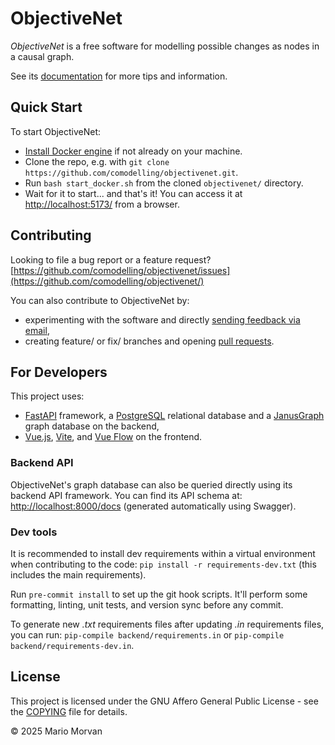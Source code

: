 # ObjectiveNet

*ObjectiveNet* is a free software for modelling possible changes as nodes in a causal graph.

See its [documentation](https://comodelling.github.io/objectivenet/) for more tips and information.

## Quick Start

To start ObjectiveNet:

- [Install Docker engine](https://www.docker.com/get-started/) if not already on your machine.
- Clone the repo, e.g. with ```git clone https://github.com/comodelling/objectivenet.git```.
- Run ```bash start_docker.sh``` from the cloned `objectivenet/` directory.
- Wait for it to start... and that's it! You can access it at [http://localhost:5173/](http://localhost:5173/) from a browser.


## Contributing

Looking to file a bug report or a feature request? [https://github.com/comodelling/objectivenet/issues](https://github.com/comodelling/objectivenet/)

You can also contribute to ObjectiveNet by:
- experimenting with the software and directly [sending feedback via email](mailto:mario.morvan@ucl.ac.uk),
- creating feature/ or fix/ branches and opening [pull requests](https://github.com/comodelling/objectivenet/pulls).


## For Developers

This project uses:
- [FastAPI](https://fastapi.tiangolo.com/) framework, a [PostgreSQL](https://www.postgresql.org/) relational database and a [JanusGraph](https://janusgraph.org/) graph database on the backend,
- [Vue.js](https://vuejs.org/), [Vite](https://vite.dev/), and [Vue Flow](https://vueflow.dev/) on the frontend.

### Backend API

ObjectiveNet's graph database can also be queried directly using its backend API framework.
You can find its API schema at: [http://localhost:8000/docs](http://localhost:8000/docs) (generated automatically using Swagger).

### Dev tools

It is recommended to install dev requirements within a virtual environment when contributing to the code: `pip install -r requirements-dev.txt` (this includes the main requirements).

Run `pre-commit install` to set up the git hook scripts. It'll perform some formatting, linting, unit tests, and version sync before any commit.

To generate new *.txt* requirements files after updating *.in* requirements files, you can run: ```pip-compile backend/requirements.in``` or ```pip-compile backend/requirements-dev.in```.


## License

This project is licensed under the GNU Affero General Public License - see the [COPYING](COPYING) file for details.

© 2025 Mario Morvan
